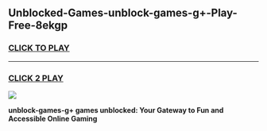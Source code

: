 
## Unblocked-Games-unblock-games-g+-Play-Free-8ekgp
<h3>
<a href="https://premium76.site?title=unblock-games-g+&ref=09A">CLICK TO PLAY</a></h3>
<hr>

<h3>
<a href="https://premium76.site?title=unblock-games-g+&ref=09A">CLICK 2 PLAY</a>
  
</h3>

<a href="https://premium76.site?title=unblock-games-g+&ref=09A"><img src="https://clearcache.store/games.png"></a>


**unblock-games-g+ games unblocked: Your Gateway to Fun and Accessible Online Gaming**
